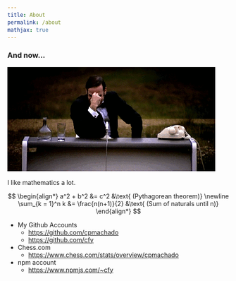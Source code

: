 ```yaml
---
title: About
permalink: /about
mathjax: true
---
```



### And now...
![ for Something completely different][different]


I like mathematics a lot.

$$
	\begin{align*}
	a^2 + b^2 &= c^2 &\text{ (Pythagorean theorem)} \newline
	\sum_{k = 1}^n k &= \frac{n(n+1)}{2} &\text{ (Sum of naturals until n)}
	\end{align*}
$$


- My Github Accounts
	+ <https://github.com/cpmachado>
	+ <https://github.com/cfy>
- Chess.com
	+ <https://www.chess.com/stats/overview/cpmachado>
- npm account
	+ <https://www.npmjs.com/~cfy>


[different]: completely-different.gif
